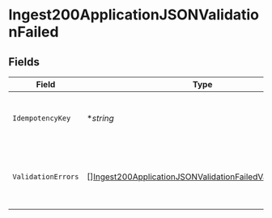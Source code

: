 # Ingest200ApplicationJSONValidationFailed


## Fields

| Field                                                                                                                                             | Type                                                                                                                                              | Required                                                                                                                                          | Description                                                                                                                                       |
| ------------------------------------------------------------------------------------------------------------------------------------------------- | ------------------------------------------------------------------------------------------------------------------------------------------------- | ------------------------------------------------------------------------------------------------------------------------------------------------- | ------------------------------------------------------------------------------------------------------------------------------------------------- |
| `IdempotencyKey`                                                                                                                                  | **string*                                                                                                                                         | :heavy_minus_sign:                                                                                                                                | The passed idempotency_key corresponding to the validation_errors                                                                                 |
| `ValidationErrors`                                                                                                                                | [][Ingest200ApplicationJSONValidationFailedValidationErrors](../../models/operations/ingest200applicationjsonvalidationfailedvalidationerrors.md) | :heavy_minus_sign:                                                                                                                                | An array of objects corresponding to validation failures for each idempotency_key.                                                                |
